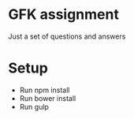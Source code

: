 # GFK assignment
Just a set of questions and answers

# Setup
* Run npm install
* Run bower install
* Run gulp
